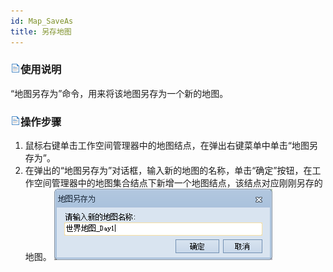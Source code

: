```yaml
---
id: Map_SaveAs
title: 另存地图
---
```

### ![](../../img/read.gif)使用说明

“地图另存为”命令，用来将该地图另存为一个新的地图。

### ![](../../img/read.gif)操作步骤

  1. 鼠标右键单击工作空间管理器中的地图结点，在弹出右键菜单中单击“地图另存为”。
  2. 在弹出的“地图另存为”对话框，输入新的地图的名称，单击“确定”按钮，在工作空间管理器中的地图集合结点下新增一个地图结点，该结点对应刚刚另存的地图。 
![](img/MapSaveAsDia.png)  
